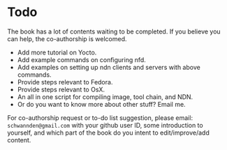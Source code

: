 # Todo

The book has a lot of contents waiting to be completed.
If you believe you can help, the co-authorship is welcomed.

* Add more tutorial on Yocto.
* Add example commands on configuring nfd.
* Add examples on setting up ndn clients and servers with above commands.
* Provide steps relevant to Fedora.
* Provide steps relevant to OsX.
* An all in one script for compiling image, tool chain, and NDN.
* Or do you want to know more about other stuff? Email me.

For co-authorship request or to-do list suggestion, please email:
`schwannden@gmail.com`
with your github user ID, some introduction to yourself, and which part of the book do you intent to edit/improve/add content.

